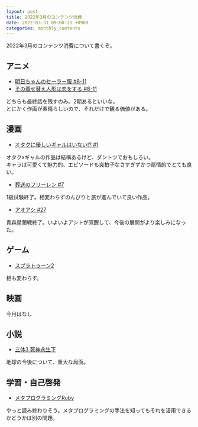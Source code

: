 ```yaml
---
layout: post
title: 2022年3月のコンテンツ消費
date: 2022-03-31 09:00:21 +0900 
categories: monthly_contents
---
```


2022年3月のコンテンツ消費について書くぞ。

## アニメ

- [明日ちゃんのセーラー服 #8-11](https://annict.com/works/8179)
- [その着せ替え人形は恋をする #8-11](https://annict.com/works/8365)

どちらも最終話を残すのみ。2期あるといいな。  
とにかく作画が素晴らしいので、それだけで観る価値がある。


## 漫画

- [オタクに優しいギャルはいない!? #1](https://amzn.to/3KuqapM)

オタクxギャルの作品は結構あるけど、ダントツでおもしろい。  
キャラは可愛くて魅力的、エピソードも突拍子なさすぎずかつ扇情的でとても良い。

- [葬送のフリーレン #7](https://amzn.to/37y1k9M)

1級試験終了。相変わらずのんびりと旅が進んでいて良い作品。

- [アオアシ #27](https://amzn.to/3JlanrS)

青森星蘭戦終了。いよいよアシトが覚醒して、今後の展開がより楽しみになった。


## ゲーム

- [スプラトゥーン2](https://amzn.to/3febU6I)

相も変わらず。


## 映画

今月はなし


## 小説

- [三体3 死神永生下](https://amzn.to/3usbn9e)

地球の今後について、重大な局面。


## 学習・自己啓発

- [メタプログラミングRuby](https://amzn.to/3IOjq5h)

やっと読み終わりそう。メタプログラミングの手法を知ってもそれを活用できるかどうかは別の問題。
